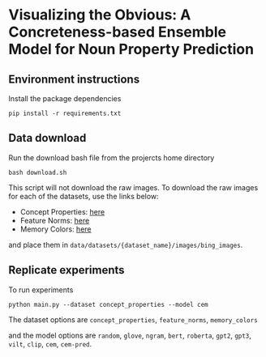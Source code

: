 # Visualizing the Obvious: A Concreteness-based Ensemble Model for Noun Property Prediction

## Environment instructions

Install the package dependencies 
```
pip install -r requirements.txt
```

## Data download

Run the download bash file from the projercts home directory 
```
bash download.sh
```
This script will not download the raw images. To download the raw images for each of the datasets, use the links below:
* Concept Properties: [here](https://drive.google.com/uc?export=download&id=1KGAb31doDMIQCiqi3zg0464LF37kE7Xa)
* Feature Norms: [here](https://drive.google.com/uc?export=download&id=1TueIWc-sgZB3a6H9VFo_LQJ3dNCzgGm0)
* Memory Colors: [here](https://drive.google.com/uc?export=download&id=1dtBrTAbZbgpNP2O4BqPcgwPTVBBfBKdU)

and place them in `data/datasets/{dataset_name}/images/bing_images`. 

## Replicate experiments

To run experiments
```
python main.py --dataset concept_properties --model cem
```

The dataset options are `concept_properties`, `feature_norms`, `memory_colors`

and the model options are `random`, `glove`, `ngram`, `bert`, `roberta`, `gpt2`, `gpt3`, `vilt`, `clip`, `cem`, `cem-pred`.